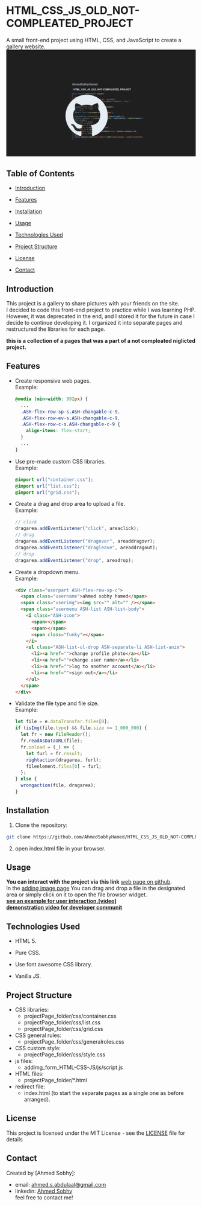 # HTML_CSS_JS_OLD_NOT-COMPLEATED_PROJECT

A small front-end project using HTML, CSS, and JavaScript to create a gallery website.
![](repo-image/name.png)

## Table of Contents

- [Introduction](#introduction)
- [Features](#features)
- [Installation](#installation)
- [Usage](#usage)
- [Technologies Used](#technologies-used)
- [Project Structure](#project-structure)
- [License](#license)
- [Contact](#contact)

  <!-- intro -->

## Introduction

This project is a gallery to share pictures with your friends on the site.
<br>
I decided to code this front-end project to practice while I was learning PHP. However, it was deprecated in the end, and I stored it for the future in case I decide to continue developing it. I organized it into separate pages and restructured the libraries for each page.

**this is a collection of a pages that was a part of a not compleated niglicted project.**

  <!-- technologies was used with links if available -->

## Features

- Create responsive web pages.
  <br>
  Example:

  ```css
  @media (min-width: 992px) {
    ...
    .ASH-flex-row-sp-s.ASH-changable-c-9,
    .ASH-flex-row-ev-s.ASH-changable-c-9,
    .ASH-flex-row-c-s.ASH-changable-c-9 {
      align-items: flex-start;
    }
    ...
  }
  ```

- Use pre-made custom CSS libraries.
  <br>
  Example:

  ```css
  @import url("container.css");
  @import url("list.css");
  @import url("grid.css");
  ```

- Create a drag and drop area to upload a file.
  <br>
  Example:

  ```js
  // click
  dragarea.addEventListener("click", areaclick);
  // drag
  dragarea.addEventListener("dragover", areaddragovr);
  dragarea.addEventListener("dragleave", areaddragout);
  // drop
  dragarea.addEventListener("drop", areadrop);
  ```

- Create a dropdown menu.
  <br>
  Example:

  ```html
  <div class="userpart ASH-flex-row-sp-c">
    <span class="username">ahmed sobhy hamed</span>
    <span class="userimg"><img src="" alt="" /></span>
    <span class="usermenu ASH-list ASH-list-body">
      <i class="ASH-icon">
        <span></span>
        <span></span>
        <span class="funky"></span>
      </i>
      <ul class="ASH-list-ul-drop ASH-separate-li ASH-list-anim">
        <li><a href="">change profile photo</a></li>
        <li><a href="">change user name</a></li>
        <li><a href="">log to another account</a></li>
        <li><a href="">sign out</a></li>
      </ul>
    </span>
  </div>
  ```

- Validate the file type and file size.
  <br>
  Example:

  ```js
  let file = e.dataTransfer.files[0];
  if (isImg(file.type) && file.size <= 1_000_000) {
    let fr = new FileReader();
    fr.readAsDataURL(file);
    fr.onload = (_) => {
      let furl = fr.result;
      rightaction(dragarea, furl);
      fileelement.files[0] = furl;
    };
  } else {
    wrongaction(file, dragarea);
  }
  ```

  <!-- get start and how to run with the prerequisites mintion -->

## Installation

1. Clone the repository:

```sh
git clone https://github.com/AhmedSobhyHamed/HTML_CSS_JS_OLD_NOT-COMPLEATED_PROJECT.git
```

2. open index.html file in your browser.

  <!-- usage or how to interact with this technologies like api end points and what they do -->

## Usage

**You can interact with the project via this link**
[web page on github](https://ahmedsobhyhamed.github.io/HTML_CSS_JS_OLD_NOT-COMPLEATED_PROJECT/).
<br>
In the
[adding image page](https://ahmedsobhyhamed.github.io/HTML_CSS_JS_OLD_NOT-COMPLEATED_PROJECT/addimg_form_HTML-CSS-JS/addimg.html)
You can drag and drop a file in the designated area or simply click on it to open the file browser widget.
<br>
**[see an example for user interaction.[video]](https://youtube.com)**
<br>
**[demonstration video for developer communit](https://www.youtube.com)**

## Technologies Used

- HTML 5.
- Pure CSS.
- Use font awesome CSS library.
- Vanilla JS.

  <!-- about the project and a digram of how it work -->

## Project Structure

- CSS libraries:
  - projectPage_folder/css/container.css
  - projectPage_folder/css/list.css
  - projectPage_folder/css/grid.css
- CSS general rules:
  - projectPage_folder/css/generalroles.css
- CSS custom style:
  - projectPage_folder/css/style.css
- js files:
  - addimg_form_HTML-CSS-JS/js/script.js
- HTML files:
  - projectPage_folder/\*.html
- redirect file:
  - index.html
  (to start the separate pages as a single one as before arranged).
    <!-- licance -->

## License

This project is licensed under the MIT License - see the [LICENSE](/LICENSE) file for details

  <!-- contacts -->

## Contact

Created by [Ahmed Sobhy]:

- email: [ahmed.s.abdulaal@gmail.com](mailto:ahmed.s.abdulaal@gmail.com)
- linkedin: [Ahmed Sobhy](https://www.linkedin.com/in/ahmed-sobhy-b824b7201/)
  <br>
  feel free to contact me!
